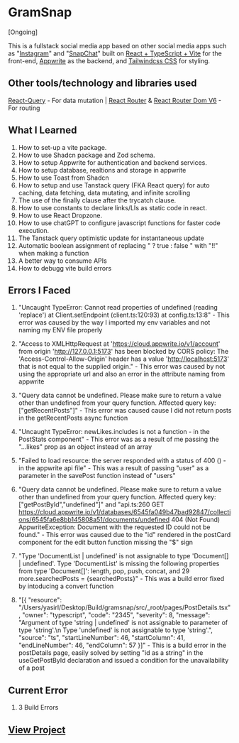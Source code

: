 # GramSnap

[Ongoing]

This is a fullstack social media app based on other social media apps such as "[Instagram](https://www.instagram.com/yasirgaji/)" and "[SnapChat](https://www.snapchat.com/?original_referrer=none)" built on [React + TypeScript + Vite](https://reactjs.org/) for the front-end,  [Appwrite](https://cloud.appwrite.io/register) as the backend, and [Tailwindcss CSS](https://tailwindcss.com/docs/guides/create-react-app) for styling.

## Other tools/technology and libraries used

 [React-Query](https://tanstackquery.com/) - For data mutation |
 [React Router](https://reactrouter.com/) & [React Router Dom V6](https://reactrouter.com/) - For routing

## What I Learned

  1. How to set-up a vite package.
  2. How to use Shadcn package and Zod schema.
  3. How to setup Appwrite for authentication and backend services.
  4. How to setup database, realtions and storage in appwrite
  5. How to use Toast from Shadcn
  6. How to setup and use Tanstack query (FKA React query) for auto caching, data fetching, data mutating, and infinite scrolling
  7. The use of the finally clause after the trycatch clause.
  8. How to use constants to declare links/LIs as static code in react.
  9. How to use React Dropzone.
  10. How to use chatGPT to configure javascript functions for faster code execution.
  11. The Tanstack query optimistic update for instantaneous update
  12. Automatic boolean assignment of replacing " ? true : false " with "!!" when making a function
  13. A better way to consume APIs
  14. How to debugg vite build errors
  
## Errors  I Faced

  1. "Uncaught TypeError: Cannot read properties of undefined (reading 'replace')
  at Client.setEndpoint (client.ts:120:93)
  at config.ts:13:8" - This error was caused by the way I imported my env variables and not naming my ENV file properly

  2. "Access to XMLHttpRequest at '<https://cloud.appwrite.io/v1/account>' from origin '<http://127.0.0.1:5173>' has been blocked by CORS policy: The 'Access-Control-Allow-Origin' header has a value '<http://localhost:5173>' that is not equal to the supplied origin." - This error was caused by not using the appropriate url and also an error in the attribute naming from appwrite

  3. "Query data cannot be undefined. Please make sure to return a value other than undefined from your query function. Affected query key: ["getRecentPosts"]" - This error was caused cause I did not return posts in the getRecentPosts async function

  4. "Uncaught TypeError: newLikes.includes is not a function - in the PostStats component" - This error was as a result of me passing the "...likes" prop as an object instead of an array

  5. "Failed to load resource: the server responded with a status of 400 () - in the appwrite api file" - This was a result of passing "user" as a parameter in the savePost function instead of "users"

  6. "Query data cannot be undefined. Please make sure to return a value other than undefined from your query function. Affected query key: ["getPostById","undefined"]" and "api.ts:260 GET <https://cloud.appwrite.io/v1/databases/6545fa049b47bad92847/collections/6545fa6e8bb145808a51/documents/undefined> 404 (Not Found) AppwriteException: Document with the requested ID could not be found." - This error was caused due to the "id" rendered in the postCard component for the edit button function missing the "$" sign

  7. "Type 'DocumentList<Document> | undefined' is not assignable to type 'Document[] | undefined'.
  Type 'DocumentList<Document>' is missing the following properties from type 'Document[]': length, pop, push, concat, and 29 more.searchedPosts = {searchedPosts}" - This was a build error fixed by intoducing a convert function

  8. "[{ "resource": "/Users/yasirl/Desktop/Build/gramsnap/src/_root/pages/PostDetails.tsx", "owner": "typescript", "code": "2345", "severity": 8, "message": "Argument of type 'string | undefined' is not assignable to parameter of type 'string'.\n Type 'undefined' is not assignable to type 'string'.", "source": "ts", "startLineNumber": 46, "startColumn": 41, "endLineNumber": 46, "endColumn": 57 }]" - This is a build error in the postDetails page, easily solved by setting "id as a string" in the useGetPostById declaration and issued a condition for the unavailability of a post

## Current Error
  
  1. 3 Build Errors

## [View Project](https://yasirgaji.com)
